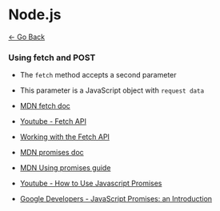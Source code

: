 # Node.js

[<- Go Back](README.md)

### Using fetch and POST
* The `fetch` method accepts a second parameter
* This parameter is a JavaScript object with `request data`

* [MDN fetch doc](https://developer.mozilla.org/en-US/docs/Web/API/Fetch_API)
* [Youtube - Fetch API](https://www.youtube.com/watch?v=g6-ZwZmRncs)
* [Working with the Fetch API](https://www.youtube.com/watch?v=9Qtvjd0UbAs)
* [MDN promises doc](https://developer.mozilla.org/es/docs/Web/JavaScript/Referencia/Objetos_globales/Promise)
* [MDN Using promises guide](https://developer.mozilla.org/en-US/docs/Web/JavaScript/Guide/Using_promises)
* [Youtube - How to Use Javascript Promises](https://www.youtube.com/watch?v=104J7_HyaG4)
* [Google Developers - JavaScript Promises: an Introduction](https://goo.gl/ZH6spE)
